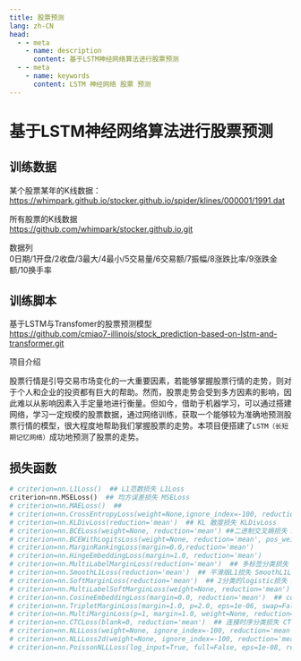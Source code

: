 ```yaml
---
title: 股票预测
lang: zh-CN
head:
  - - meta
    - name: description
      content: 基于LSTM神经网络算法进行股票预测
  - - meta
    - name: keywords
      content: LSTM 神经网络 股票 预测
---
```

<script async src="https://pagead2.googlesyndication.com/pagead/js/adsbygoogle.js?client=ca-pub-6579111049316949"
     crossorigin="anonymous"></script>
<!-- 模向广告 -->
<ins class="adsbygoogle"
     style="display:block"
     data-ad-client="ca-pub-6579111049316949"
     data-ad-slot="8705179855"
     data-ad-format="auto"
     data-full-width-responsive="true"></ins>
<script >
    if (typeof window !== 'undefined') { (adsbygoogle = window.adsbygoogle || []).push({});  }
</script>


# 基于LSTM神经网络算法进行股票预测


## 训练数据

某个股票某年的K线数据：   
https://whimpark.github.io/stocker.github.io/spider/klines/000001/1991.dat

所有股票的K线数据   
https://github.com/whimpark/stocker.github.io.git

数据列   
0日期/1开盘/2收盘/3最大/4最小/5交易量/6交易额/7振幅/8涨跌比率/9涨跌金额/10换手率


## 训练脚本

基于LSTM与Transfomer的股票预测模型  
https://github.com/cmiao7-illinois/stock_prediction-based-on-lstm-and-transformer.git

项目介绍  

股票行情是引导交易市场变化的一大重要因素，若能够掌握股票行情的走势，则对于个人和企业的投资都有巨大的帮助。然而，股票走势会受到多方因素的影响，因此难以从影响因素入手定量地进行衡量。但如今，借助于机器学习，可以通过搭建网络，学习一定规模的股票数据，通过网络训练，获取一个能够较为准确地预测股票行情的模型，很大程度地帮助我们掌握股票的走势。本项目便搭建了`LSTM（长短期记忆网络）`成功地预测了股票的走势。


## 损失函数

```python
# criterion=nn.L1Loss()  ## L1范数损失 L1Loss
criterion=nn.MSELoss()  ## 均方误差损失 MSELoss
# criterion=nn.MAELoss()  ##  
# criterion=nn.CrossEntropyLoss(weight=None,ignore_index=-100, reduction='mean')  ## 交叉熵损失 CrossEntropyLoss
# criterion=nn.KLDivLoss(reduction='mean')  ## KL 散度损失 KLDivLoss
# criterion=nn.BCELoss(weight=None, reduction='mean') ##二进制交叉熵损失 BCELoss
# criterion=nn.BCEWithLogitsLoss(weight=None, reduction='mean', pos_weight=None)  ## BCEWithLogitsLoss
# criterion=nn.MarginRankingLoss(margin=0.0,reduction='mean')
# criterion=nn.HingeEmbeddingLoss(margin=1.0, reduction='mean')
# criterion=nn.MultiLabelMarginLoss(reduction='mean')  ## 多标签分类损失 MultiLabelMarginLoss
# criterion=nn.SmoothL1Loss(reduction='mean')  ## 平滑版L1损失 SmoothL1Loss 
# criterion=nn.SoftMarginLoss(reduction='mean')  ## 2分类的logistic损失 SoftMarginLoss
# criterion=nn.MultiLabelSoftMarginLoss(weight=None, reduction='mean') ## 多标签 one-versus-all 损失 MultiLabelSoftMarginLoss
# criterion=nn.CosineEmbeddingLoss(margin=0.0, reduction='mean')  ## cosine 损失 CosineEmbeddingLoss
# criterion=nn.TripletMarginLoss(margin=1.0, p=2.0, eps=1e-06, swap=False, reduction='mean') ## 三元组损失 TripletMarginLoss
# criterion=nn.MultiMarginLoss(p=1, margin=1.0, weight=None, reduction='mean') ## 多类别分类的hinge损失 MultiMarginLoss
# criterion=nn.CTCLoss(blank=0, reduction='mean')  ## 连接时序分类损失 CTCLoss
# criterion=nn.NLLLoss(weight=None, ignore_index=-100, reduction='mean')  ## 负对数似然损失 NLLLoss 
# criterion=nn.NLLLoss2d(weight=None, ignore_index=-100, reduction='mean') ## 对于图片输入的负对数似然损失. 它计算每个像素的负对数似然损失.
# criterion=nn.PoissonNLLLoss(log_input=True, full=False, eps=1e-08, reduction='mean')  ## 目标值为泊松分布的负对数似然损失
```












